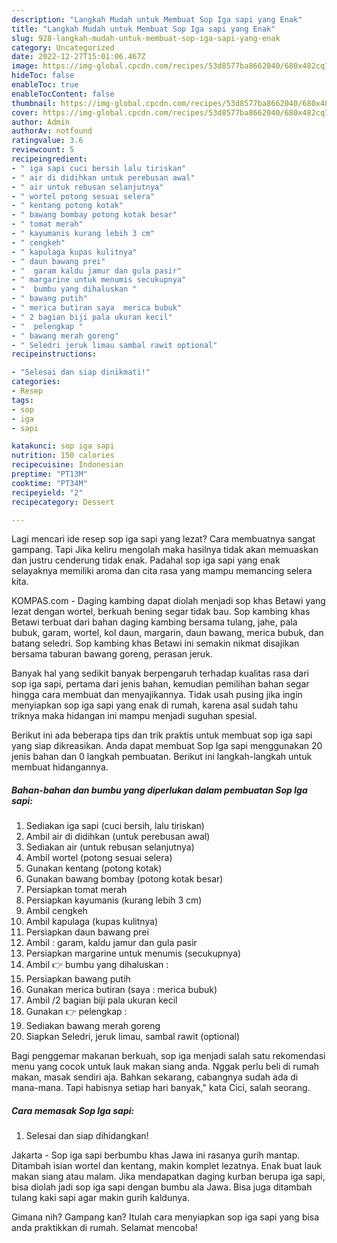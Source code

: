 ```yaml
---
description: "Langkah Mudah untuk Membuat Sop Iga sapi yang Enak"
title: "Langkah Mudah untuk Membuat Sop Iga sapi yang Enak"
slug: 928-langkah-mudah-untuk-membuat-sop-iga-sapi-yang-enak
category: Uncategorized
date: 2022-12-27T15:01:06.467Z
image: https://img-global.cpcdn.com/recipes/53d8577ba8662040/680x482cq70/sop-iga-sapi-foto-resep-utama.jpg
hideToc: false
enableToc: true
enableTocContent: false
thumbnail: https://img-global.cpcdn.com/recipes/53d8577ba8662040/680x482cq70/sop-iga-sapi-foto-resep-utama.jpg
cover: https://img-global.cpcdn.com/recipes/53d8577ba8662040/680x482cq70/sop-iga-sapi-foto-resep-utama.jpg
author: Admin
authorAv: notfound
ratingvalue: 3.6
reviewcount: 5
recipeingredient:
- " iga sapi cuci bersih lalu tiriskan"
- " air di didihkan untuk perebusan awal"
- " air untuk rebusan selanjutnya"
- " wortel potong sesuai selera"
- " kentang potong kotak"
- " bawang bombay potong kotak besar"
- " tomat merah"
- " kayumanis kurang lebih 3 cm"
- " cengkeh"
- " kapulaga kupas kulitnya"
- " daun bawang prei"
- "  garam kaldu jamur dan gula pasir"
- " margarine untuk menumis secukupnya"
- "  bumbu yang dihaluskan "
- " bawang putih"
- " merica butiran saya  merica bubuk"
- " 2 bagian biji pala ukuran kecil"
- "  pelengkap "
- " bawang merah goreng"
- " Seledri jeruk limau sambal rawit optional"
recipeinstructions:

- "Selesai dan siap dinikmati!"
categories:
- Resep
tags:
- sop
- iga
- sapi

katakunci: sop iga sapi 
nutrition: 150 calories
recipecuisine: Indonesian
preptime: "PT13M"
cooktime: "PT34M"
recipeyield: "2"
recipecategory: Dessert

---
```



Lagi mencari ide resep sop iga sapi yang lezat? Cara membuatnya sangat gampang. Tapi Jika keliru mengolah maka hasilnya tidak akan memuaskan dan justru cenderung tidak enak. Padahal sop iga sapi yang enak selayaknya memiliki aroma dan cita rasa yang mampu memancing selera kita.


KOMPAS.com - Daging kambing dapat diolah menjadi sop khas Betawi yang lezat dengan wortel, berkuah bening segar tidak bau. Sop kambing khas Betawi terbuat dari bahan daging kambing bersama tulang, jahe, pala bubuk, garam, wortel, kol daun, margarin, daun bawang, merica bubuk, dan batang seledri. Sop kambing khas Betawi ini semakin nikmat disajikan bersama taburan bawang goreng, perasan jeruk.

Banyak hal yang sedikit banyak berpengaruh terhadap kualitas rasa dari sop iga sapi, pertama dari jenis bahan, kemudian pemilihan bahan segar hingga cara membuat dan menyajikannya. Tidak usah pusing jika ingin menyiapkan sop iga sapi yang enak di rumah, karena asal sudah tahu triknya maka hidangan ini mampu menjadi suguhan spesial.


Berikut ini ada beberapa tips dan trik praktis untuk membuat sop iga sapi yang siap dikreasikan. Anda dapat membuat Sop Iga sapi menggunakan 20 jenis bahan dan 0 langkah pembuatan. Berikut ini langkah-langkah untuk membuat hidangannya.

<!--inarticleads1-->

##### Bahan-bahan dan bumbu yang diperlukan dalam pembuatan Sop Iga sapi:

1. Sediakan  iga sapi (cuci bersih, lalu tiriskan)
1. Ambil  air di didihkan (untuk perebusan awal)
1. Sediakan  air (untuk rebusan selanjutnya)
1. Ambil  wortel (potong sesuai selera)
1. Gunakan  kentang (potong kotak)
1. Gunakan  bawang bombay (potong kotak besar)
1. Persiapkan  tomat merah
1. Persiapkan  kayumanis (kurang lebih 3 cm)
1. Ambil  cengkeh
1. Ambil  kapulaga (kupas kulitnya)
1. Persiapkan  daun bawang prei
1. Ambil  : garam, kaldu jamur dan gula pasir
1. Persiapkan  margarine untuk menumis (secukupnya)
1. Ambil  👉 bumbu yang dihaluskan :
1. Persiapkan  bawang putih
1. Gunakan  merica butiran (saya : merica bubuk)
1. Ambil  /2 bagian biji pala ukuran kecil
1. Gunakan  👉 pelengkap :
1. Sediakan  bawang merah goreng
1. Siapkan  Seledri, jeruk limau, sambal rawit (optional)


Bagi penggemar makanan berkuah, sop iga menjadi salah satu rekomendasi menu yang cocok untuk lauk makan siang anda. Nggak perlu beli di rumah makan, masak sendiri aja. Bahkan sekarang, cabangnya sudah ada di mana-mana. Tapi habisnya setiap hari banyak,&#34; kata Cici, salah seorang. 

<!--inarticleads2-->

##### Cara memasak Sop Iga sapi:


1. Selesai dan siap dihidangkan!

Jakarta - Sop iga sapi berbumbu khas Jawa ini rasanya gurih mantap. Ditambah isian wortel dan kentang, makin komplet lezatnya. Enak buat lauk makan siang atau malam. Jika mendapatkan daging kurban berupa iga sapi, bisa diolah jadi sop iga sapi dengan bumbu ala Jawa. Bisa juga ditambah tulang kaki sapi agar makin gurih kaldunya. 

Gimana nih? Gampang kan? Itulah cara menyiapkan sop iga sapi yang bisa anda praktikkan di rumah. Selamat mencoba!
